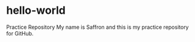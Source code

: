 # hello-world
Practice Repository
My name is Saffron and this is my practice repository for GitHub. 
